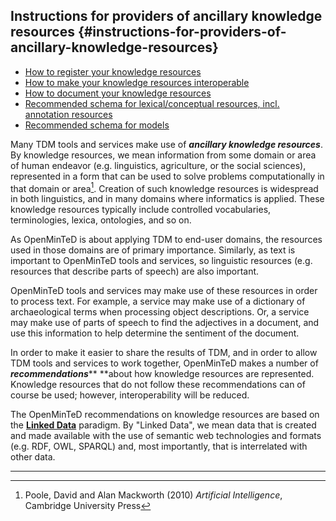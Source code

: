 ## Instructions for providers of ancillary knowledge resources {#instructions-for-providers-of-ancillary-knowledge-resources}

* [How to register your knowledge resources](how-to-share-your-knowledge-resources.md)
* [How to make your knowledge resources interoperable](how-to-make-your-knowledge-resources-interoperable.md)
* [How to document your knowledge resources](how-to-document-your-knowledge-resources.md)
* [Recommended schema for ​lexical/conceptual resources, incl. annotation resources](recommended_schema_for_lexicalconceptual_resources.md)
* [​Recommended schema for models](recommended_schema_for_models.md)


Many TDM tools and services make use of _**ancillary knowledge resources**_. By knowledge resources, we mean information from some domain or area of human endeavor \(e.g. linguistics, agriculture, or the social sciences\), represented in a form that can be used to solve problems computationally in that domain or area[^1]. Creation of such knowledge resources is widespread in both linguistics, and in many domains where informatics is applied. These knowledge resources typically include controlled vocabularies, terminologies, lexica, ontologies, and so on.

As OpenMinTeD is about applying TDM to end-user domains, the resources used in those domains are of primary importance. Similarly, as text is important to OpenMinTeD tools and services, so linguistic resources \(e.g. resources that describe parts of speech\) are also important.

OpenMinTeD tools and services may make use of these resources in order to process text. For example, a service may make use of a dictionary of archaeological terms when processing object descriptions. Or, a service may make use of parts of speech to find the adjectives in a document, and use this information to help determine the sentiment of the document.

In order to make it easier to share the results of TDM, and in order to allow TDM tools and services to work together, OpenMinTeD makes a number of _**recommendations**_** **about how knowledge resources are represented. Knowledge resources that do not follow these recommendations can of course be used; however, interoperability will be reduced.

The OpenMinTeD recommendations on knowledge resources are based on the [**Linked Data**](https://www.w3.org/standards/semanticweb/data) paradigm. By "Linked Data", we mean data that is created and made available with the use of semantic web technologies and formats \(e.g. RDF, OWL, SPARQL\) and, most importantly, that is interrelated with other data.

---

[^1]: Poole, David and Alan Mackworth \(2010\) _Artificial Intelligence_, Cambridge University Press

